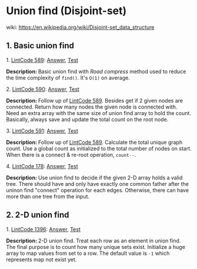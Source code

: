 # Union find (Disjoint-set)
wiki: https://en.wikipedia.org/wiki/Disjoint-set_data_structure

## 1. Basic union find
<div>
    <p>
        1. 
        <a href="https://www.lintcode.com/problem/connecting-graph/description">LintCode 589</a>:  
        <a href="https://github.com/Tony-Hu/ShuaTi-Online.Judge.Problems.Solving/blob/master/src/main/java/unionFind/LintCode589.java">Answer</a>, 
        <a href="https://github.com/Tony-Hu/ShuaTi-Online.Judge.Problems.Solving/blob/master/src/test/java/unionFind/LintCode589Test.java">Test</a>
    </p>
    <p><b>Description: </b>Basic union find with <i>Road compress</i> method used to reduce the 
    time complexity of <code>find()</code>. It's <code>O(1)</code> on average.</p>
</div>
<div>
    <p>
        2. 
        <a href="https://www.lintcode.com/problem/connecting-graph-ii/description">LintCode 590</a>:  
        <a href="https://github.com/Tony-Hu/ShuaTi-Online.Judge.Problems.Solving/blob/master/src/main/java/unionFind/LintCode590.java">Answer</a>, 
        <a href="https://github.com/Tony-Hu/ShuaTi-Online.Judge.Problems.Solving/blob/master/src/test/java/unionFind/LintCode590Test.java">Test</a>
    </p>
    <p><b>Description: </b>Follow up of <a href="https://www.lintcode.com/problem/connecting-graph/description">LintCode 589</a>. Besides get if 2 given nodes are connected. Return how many nodes the given node is connected with.
    Need an extra array with the same size of union find array to hold the count. Basically, always save and update the total count on the root node.</p>
</div>
<div>
    <p>
        3. 
        <a href="https://www.lintcode.com/problem/connecting-graph-iii/description">LintCode 591</a>:  
        <a href="https://github.com/Tony-Hu/ShuaTi-Online.Judge.Problems.Solving/blob/master/src/main/java/unionFind/LintCode591.java">Answer</a>, 
        <a href="https://github.com/Tony-Hu/ShuaTi-Online.Judge.Problems.Solving/blob/master/src/test/java/unionFind/LintCode591Test.java">Test</a>
    </p>
    <p><b>Description: </b>Follow up of <a href="https://www.lintcode.com/problem/connecting-graph/description">LintCode 589</a>. Calculate the total unique graph count. 
    Use a global count as initialized to the total number of nodes on start. When there is a connect & re-root operation, <code>count--</code>.</p>
</div>
<div>
    <p>
        4. 
        <a href="https://www.lintcode.com/problem/graph-valid-tree/description">LintCode 178</a>:  
        <a href="https://github.com/Tony-Hu/ShuaTi-Online.Judge.Problems.Solving/blob/master/src/main/java/unionFind/LintCode178.java">Answer</a>, 
        <a href="https://github.com/Tony-Hu/ShuaTi-Online.Judge.Problems.Solving/blob/master/src/test/java/unionFind/LintCode178Test.java">Test</a>
    </p>
    <p><b>Description: </b>Use union find to decide if the given 2-D array holds a valid tree. There should have and only have exactly one common father after 
    the uninon find "connect" operation for each edges. Otherwise, there can have more than one tree from the input.</p>
</div>

## 2. 2-D union find
<div>
    <p>
        1. 
        <a href="https://www.lintcode.com/problem/set-union/description">LintCode 1396</a>:  
        <a href="https://github.com/Tony-Hu/ShuaTi-Online.Judge.Problems.Solving/blob/master/src/main/java/unionFind/LintCode1396.java">Answer</a>, 
        <a href="https://github.com/Tony-Hu/ShuaTi-Online.Judge.Problems.Solving/blob/master/src/test/java/unionFind/LintCode1396Test.java">Test</a>
    </p>
    <p><b>Description: </b>2-D union find. Treat each row as an element in union find. The final purpose is to count how many unique sets exist.
    Initialize a huge array to map values from set to a row. The default value is <code>-1</code> which represents map not exist yet.</p>
</div>

